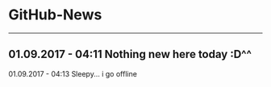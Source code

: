 # GitHub-News
---
01.09.2017 - 04:11
Nothing new here today :D^^
---
01.09.2017 - 04:13
Sleepy... i go offline
